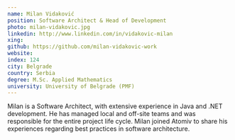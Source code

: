 ```yaml
---
name: Milan Vidaković
position: Software Architect & Head of Development
photo: milan-vidakovic.jpg
linkedin: http://www.linkedin.com/in/vidakovic-milan
xing: 
github: https://github.com/milan-vidakovic-work
website: 
index: 124
city: Belgrade
country: Serbia
degree: M.Sc. Applied Mathematics
university: University of Belgrade (PMF)
---
```

Milan is a Software Architect, with extensive experience in Java and .NET development. He has managed local and off-site teams and was responsible for the entire project life cycle. Milan joined Atomiv to share his experiences regarding best practices in software architecture.